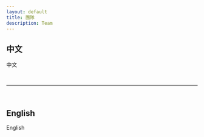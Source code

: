```yaml
---
layout: default
title: 團隊
description: Team
---
```


## 中文

中文

<br>

---

<br>

## English

English